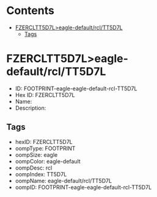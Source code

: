 



Contents
========

* [FZERCLTT5D7L>eagle-default/rcl/TT5D7L](#fzercltt5d7leagle-defaultrcltt5d7l)
	* [Tags](#tags)

# FZERCLTT5D7L>eagle-default/rcl/TT5D7L

- ID: FOOTPRINT-eagle-eagle-default-rcl-TT5D7L
- Hex ID: FZERCLTT5D7L
- Name: 
- Description: 

## Tags

- hexID: FZERCLTT5D7L
- oompType: FOOTPRINT
- oompSize: eagle
- oompColor: eagle-default
- oompDesc: rcl
- oompIndex: TT5D7L
- oompName: eagle-default/rcl/TT5D7L
- oompID: FOOTPRINT-eagle-eagle-default-rcl-TT5D7L
